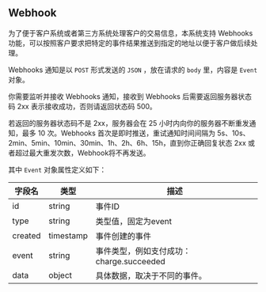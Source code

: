 ## Webhook

为了便于客户系统或者第三方系统处理客户的交易信息，本系统支持 Webhooks  功能，可以按照客户要求把特定的事件结果推送到指定的地址以便于客户做后续处理。

Webhooks 通知是以 `POST` 形式发送的 `JSON` ，放在请求的 `body` 里，内容是 `Event` 对象。

你需要监听并接收 Webhooks 通知，接收到 Webhooks 后需要返回服务器状态码 2xx 表示接收成功，否则请返回状态码 500。

若返回的服务器状态码不是 2xx，服务器会在 25 小时内向你的服务器不断重发通知，最多 10 次。Webhooks 首次是即时推送，重试通知时间间隔为  5s、10s、2min、5min、10min、30min、1h、2h、6h、15h，直到你正确回复状态 2xx  或者超过最大重发次数，Webhook将不再发送。

其中 `Event` 对象属性定义如下：

| 字段名  | 类型      | 描述                                     |
| ------- | --------- | ---------------------------------------- |
| id      | string    | 事件ID                                   |
| type    | string    | 类型值，固定为event                      |
| created | timestamp | 事件创建的事件                           |
| event   | string    | 事件类型，例如支付成功：charge.succeeded |
| data    | object    | 具体数据，取决于不同的事件。             |

